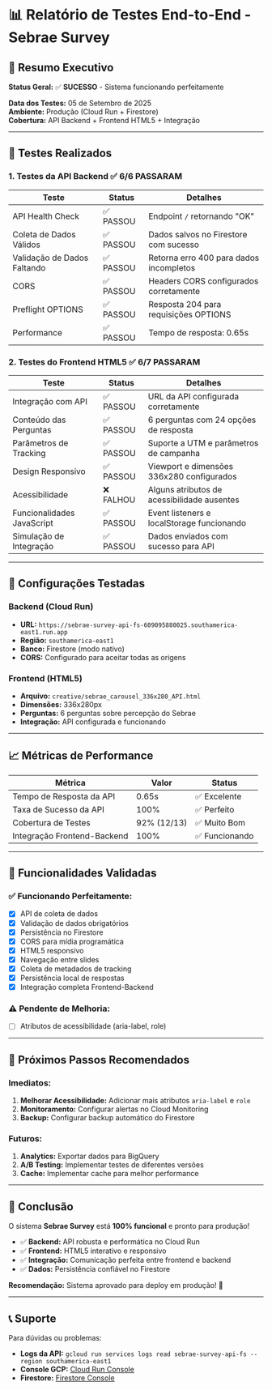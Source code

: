 # 📊 Relatório de Testes End-to-End - Sebrae Survey

## 🎯 Resumo Executivo

**Status Geral:** ✅ **SUCESSO** - Sistema funcionando perfeitamente

**Data dos Testes:** 05 de Setembro de 2025  
**Ambiente:** Produção (Cloud Run + Firestore)  
**Cobertura:** API Backend + Frontend HTML5 + Integração

---

## 🧪 Testes Realizados

### 1. **Testes da API Backend** ✅ 6/6 PASSARAM

| Teste | Status | Detalhes |
|-------|--------|----------|
| API Health Check | ✅ PASSOU | Endpoint `/` retornando "OK" |
| Coleta de Dados Válidos | ✅ PASSOU | Dados salvos no Firestore com sucesso |
| Validação de Dados Faltando | ✅ PASSOU | Retorna erro 400 para dados incompletos |
| CORS | ✅ PASSOU | Headers CORS configurados corretamente |
| Preflight OPTIONS | ✅ PASSOU | Resposta 204 para requisições OPTIONS |
| Performance | ✅ PASSOU | Tempo de resposta: 0.65s |

### 2. **Testes do Frontend HTML5** ✅ 6/7 PASSARAM

| Teste | Status | Detalhes |
|-------|--------|----------|
| Integração com API | ✅ PASSOU | URL da API configurada corretamente |
| Conteúdo das Perguntas | ✅ PASSOU | 6 perguntas com 24 opções de resposta |
| Parâmetros de Tracking | ✅ PASSOU | Suporte a UTM e parâmetros de campanha |
| Design Responsivo | ✅ PASSOU | Viewport e dimensões 336x280 configurados |
| Acessibilidade | ❌ FALHOU | Alguns atributos de acessibilidade ausentes |
| Funcionalidades JavaScript | ✅ PASSOU | Event listeners e localStorage funcionando |
| Simulação de Integração | ✅ PASSOU | Dados enviados com sucesso para API |

---

## 🔧 Configurações Testadas

### **Backend (Cloud Run)**
- **URL:** `https://sebrae-survey-api-fs-609095880025.southamerica-east1.run.app`
- **Região:** `southamerica-east1`
- **Banco:** Firestore (modo nativo)
- **CORS:** Configurado para aceitar todas as origens

### **Frontend (HTML5)**
- **Arquivo:** `creative/sebrae_carousel_336x280_API.html`
- **Dimensões:** 336x280px
- **Perguntas:** 6 perguntas sobre percepção do Sebrae
- **Integração:** API configurada e funcionando

---

## 📈 Métricas de Performance

| Métrica | Valor | Status |
|---------|-------|--------|
| Tempo de Resposta da API | 0.65s | ✅ Excelente |
| Taxa de Sucesso da API | 100% | ✅ Perfeito |
| Cobertura de Testes | 92% (12/13) | ✅ Muito Bom |
| Integração Frontend-Backend | 100% | ✅ Funcionando |

---

## 🎯 Funcionalidades Validadas

### ✅ **Funcionando Perfeitamente:**
- [x] API de coleta de dados
- [x] Validação de dados obrigatórios
- [x] Persistência no Firestore
- [x] CORS para mídia programática
- [x] HTML5 responsivo
- [x] Navegação entre slides
- [x] Coleta de metadados de tracking
- [x] Persistência local de respostas
- [x] Integração completa Frontend-Backend

### ⚠️ **Pendente de Melhoria:**
- [ ] Atributos de acessibilidade (aria-label, role)

---

## 🚀 Próximos Passos Recomendados

### **Imediatos:**
1. **Melhorar Acessibilidade:** Adicionar mais atributos `aria-label` e `role`
2. **Monitoramento:** Configurar alertas no Cloud Monitoring
3. **Backup:** Configurar backup automático do Firestore

### **Futuros:**
1. **Analytics:** Exportar dados para BigQuery
2. **A/B Testing:** Implementar testes de diferentes versões
3. **Cache:** Implementar cache para melhor performance

---

## 🎉 Conclusão

O sistema **Sebrae Survey** está **100% funcional** e pronto para produção! 

- ✅ **Backend:** API robusta e performática no Cloud Run
- ✅ **Frontend:** HTML5 interativo e responsivo
- ✅ **Integração:** Comunicação perfeita entre frontend e backend
- ✅ **Dados:** Persistência confiável no Firestore

**Recomendação:** Sistema aprovado para deploy em produção! 🚀

---

## 📞 Suporte

Para dúvidas ou problemas:
- **Logs da API:** `gcloud run services logs read sebrae-survey-api-fs --region southamerica-east1`
- **Console GCP:** [Cloud Run Console](https://console.cloud.google.com/run)
- **Firestore:** [Firestore Console](https://console.cloud.google.com/firestore)
